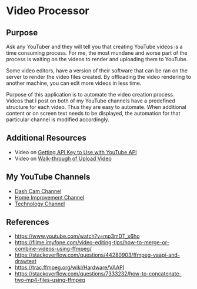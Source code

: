 # Video Processor

## Purpose

Ask any YouTuber and they will tell you that creating YouTube videos is a time consuming process. 
For me, the most mundane and worse part of the process is waiting on the videos to render and uploading them
to YouTube. 

Some video editors, have a version of their software that can be ran on the server to render the video files
created. By offloading the video rendering to another machine, you can edit more videos in less time. 

Purpose of this application is to automate the video creation process. Videos that I post on both of my YouTube
channels have a predefined structure for each video. Thus they are easy to automate. When additional 
content or on screen text needs to be displayed, the automation for that particular channel is modified 
accordingly.

## Additional Resources

* Video on [Getting API Key to Use with YouTube API](https://www.youtube.com/watch?v=JbWnRhHfTDA)
* Video on [Walk-through of Upload Video](https://www.youtube.com/watch?v=pb_t5_ShQOM)

## My YouTube Channels

* [Dash Cam Channel](https://www.youtube.com/channel/UCB7rvymUaUbbig3skv2zvCQ?sub_confirmation=1)
* [Home Improvement Channel](https://www.youtube.com/channel/UC4HCouBLtXD1j1U_17aBqig?sub_confirmation=1) 
* [Technology Channel](http://www.youtube.com/channel/UC4xp-TEEIAL-4XtMVvfRaQw?sub_confirmation=1)

## References

* https://www.youtube.com/watch?v=mp3mDT_x6ho
* https://filme.imyfone.com/video-editing-tips/how-to-merge-or-combine-videos-using-ffmpeg/
* https://stackoverflow.com/questions/44280903/ffmpeg-vaapi-and-drawtext
* https://trac.ffmpeg.org/wiki/Hardware/VAAPI
* https://stackoverflow.com/questions/7333232/how-to-concatenate-two-mp4-files-using-ffmpeg